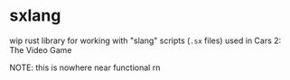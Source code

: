 # sxlang
wip rust library for working with "slang" scripts (`.sx` files) used in Cars 2: The Video Game

NOTE: this is nowhere near functional rn